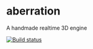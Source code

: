 # aberration
A handmade realtime 3D engine

[![Build status](https://ci.appveyor.com/api/projects/status/x5vuxv148so0f38q/branch/master?svg=true)](https://ci.appveyor.com/project/swarzzy/aberration/branch/master)
